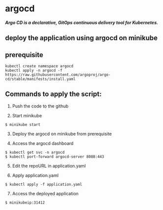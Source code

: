 # argocd
##### Argo CD is a declarative, GitOps continuous delivery tool for Kubernetes.

## deploy the application using argocd on minikube

## prerequisite

```
kubectl create namespace argocd
kubectl apply -n argocd -f https://raw.githubusercontent.com/argoproj/argo-cd/stable/manifests/install.yaml
```

## Commands to apply the script:

1. Push the code to the github

2. Start minikube

```
$ minikube start
```

3. Deploy the argocd on minikube from prerequisite

4. Access the argocd dashboard

```
$ kubectl get svc -n argocd
$ kubectl port-forward argocd-server 8088:443
```

5. Edit the repoURL in application.yaml

6. Apply application.yaml 

```
$ kubectl apply -f application.yaml 
```
7. Access the deployed application

```
$ minikubeip:31412
```
